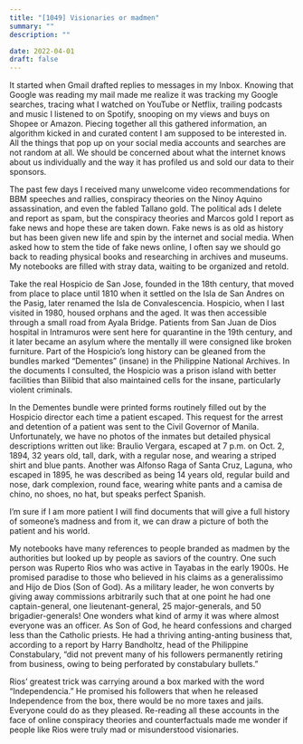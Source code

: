 ```yaml
---
title: "[1049] Visionaries or madmen"
summary: ""
description: ""

date: 2022-04-01
draft: false
---
```


It started when Gmail drafted replies to messages in my Inbox. Knowing that Google was reading my mail made me realize it was tracking my Google searches, tracing what I watched on YouTube or Netflix, trailing podcasts and music I listened to on Spotify, snooping on my views and buys on Shopee or Amazon. Piecing together all this gathered information, an algorithm kicked in and curated content I am supposed to be interested in. All the things that pop up on your social media accounts and searches are not random at all. We should be concerned about what the internet knows about us individually and the way it has profiled us and sold our data to their sponsors.

The past few days I received many unwelcome video recommendations for BBM speeches and rallies, conspiracy theories on the Ninoy Aquino assassination, and even the fabled Tallano gold. The political ads I delete and report as spam, but the conspiracy theories and Marcos gold I report as fake news and hope these are taken down. Fake news is as old as history but has been given new life and spin by the internet and social media. When asked how to stem the tide of fake news online, I often say we should go back to reading physical books and researching in archives and museums. My notebooks are filled with stray data, waiting to be organized and retold.

Take the real Hospicio de San Jose, founded in the 18th century, that moved from place to place until 1810 when it settled on the Isla de San Andres on the Pasig, later renamed the Isla de Convalescencia. Hospicio, when I last visited in 1980, housed orphans and the aged. It was then accessible through a small road from Ayala Bridge. Patients from San Juan de Dios hospital in Intramuros were sent here for quarantine in the 19th century, and it later became an asylum where the mentally ill were consigned like broken furniture. Part of the Hospicio’s long history can be gleaned from the bundles marked “Dementes” (insane) in the Philippine National Archives. In the documents I consulted, the Hospicio was a prison island with better facilities than Bilibid that also maintained cells for the insane, particularly violent criminals.

In the Dementes bundle were printed forms routinely filled out by the Hospicio director each time a patient escaped. This request for the arrest and detention of a patient was sent to the Civil Governor of Manila. Unfortunately, we have no photos of the inmates but detailed physical descriptions written out like: Braulio Vergara, escaped at 7 p.m. on Oct. 2, 1894, 32 years old, tall, dark, with a regular nose, and wearing a striped shirt and blue pants. Another was Alfonso Raga of Santa Cruz, Laguna, who escaped in 1895, he was described as being 14 years old, regular build and nose, dark complexion, round face, wearing white pants and a camisa de chino, no shoes, no hat, but speaks perfect Spanish.

I’m sure if I am more patient I will find documents that will give a full history of someone’s madness and from it, we can draw a picture of both the patient and his world.

My notebooks have many references to people branded as madmen by the authorities but looked up by people as saviors of the country. One such person was Ruperto Rios who was active in Tayabas in the early 1900s. He promised paradise to those who believed in his claims as a generalissimo and Hijo de Dios (Son of God). As a military leader, he won converts by giving away commissions arbitrarily such that at one point he had one captain-general, one lieutenant-general, 25 major-generals, and 50 brigadier-generals! One wonders what kind of army it was where almost everyone was an officer. As Son of God, he heard confessions and charged less than the Catholic priests. He had a thriving anting-anting business that, according to a report by Harry Bandholtz, head of the Philippine Constabulary, “did not prevent many of his followers permanently retiring from business, owing to being perforated by constabulary bullets.”

Rios’ greatest trick was carrying around a box marked with the word “Independencia.” He promised his followers that when he released Independence from the box, there would be no more taxes and jails. Everyone could do as they pleased. Re-reading all these accounts in the face of online conspiracy theories and counterfactuals made me wonder if people like Rios were truly mad or misunderstood visionaries.
